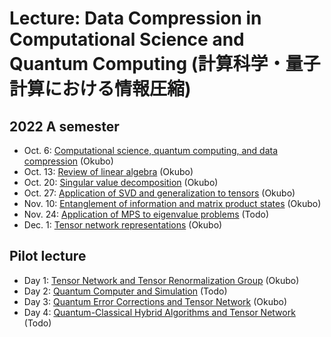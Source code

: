 # Lecture: Data Compression in Computational Science and Quantum Computing (計算科学・量子計算における情報圧縮)
## 2022 A semester
* Oct. 6: [Computational science, quantum computing, and data compression](2022/DataCompression_2022_No1.pdf) (Okubo)
* Oct. 13: [Review of linear algebra](2022/DataCompression_2022_No2.pdf) (Okubo)
* Oct. 20: [Singular value decomposition](2022/DataCompression_2022_No3.pdf) (Okubo)
* Oct. 27: [Application of SVD and generalization to tensors](2022/DataCompression_2022_No4.pdf) (Okubo)
* Nov. 10: [Entanglement of information and matrix product states](2022/DataCompression_2022_No5.pdf) (Okubo)
* Nov. 24: [Application of MPS to eigenvalue problems](2022/DataCompression_2022_No6.pdf) (Todo)
* Dec. 1: [Tensor network representations](2022/DataCompression_2022_No7.pdf) (Okubo)


## Pilot lecture
* Day 1: [Tensor Network and Tensor Renormalization Group](DataCompression_PilotLecture_No1.pdf) (Okubo)
* Day 2: [Quantum Computer and Simulation](DataCompression_PilotLecture_No2-annotate.pdf) (Todo)
* Day 3: [Quantum Error Corrections and Tensor Network](DataCompression_PilotLecture_No3.pdf) (Okubo)
* Day 4: [Quantum-Classical Hybrid Algorithms and Tensor Network](DataCompression_PilotLecture_No4-annotate.pdf) (Todo)
